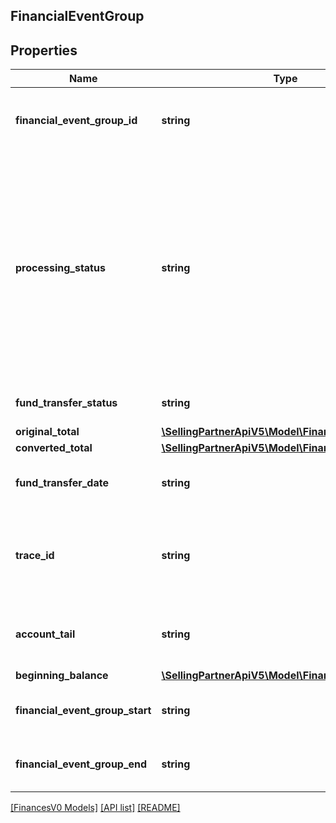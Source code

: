 ## FinancialEventGroup

## Properties

Name | Type | Description | Notes
------------ | ------------- | ------------- | -------------
**financial_event_group_id** | **string** | A unique identifier for the financial event group. | [optional]
**processing_status** | **string** | The processing status of the financial event group indicates whether the balance of the financial event group is settled.<br><br>Possible values:<br><br>* Open<br><br>* Closed | [optional]
**fund_transfer_status** | **string** | The status of the fund transfer. | [optional]
**original_total** | [**\SellingPartnerApiV5\Model\FinancesV0\Currency**](Currency.md) |  | [optional]
**converted_total** | [**\SellingPartnerApiV5\Model\FinancesV0\Currency**](Currency.md) |  | [optional]
**fund_transfer_date** | **string** | A date string in ISO 8601 format. | [optional]
**trace_id** | **string** | The trace identifier used by sellers to look up transactions externally. | [optional]
**account_tail** | **string** | The account tail of the payment instrument. | [optional]
**beginning_balance** | [**\SellingPartnerApiV5\Model\FinancesV0\Currency**](Currency.md) |  | [optional]
**financial_event_group_start** | **string** | A date string in ISO 8601 format. | [optional]
**financial_event_group_end** | **string** | A date string in ISO 8601 format. | [optional]

[[FinancesV0 Models]](../) [[API list]](../../Api) [[README]](../../../README.md)
